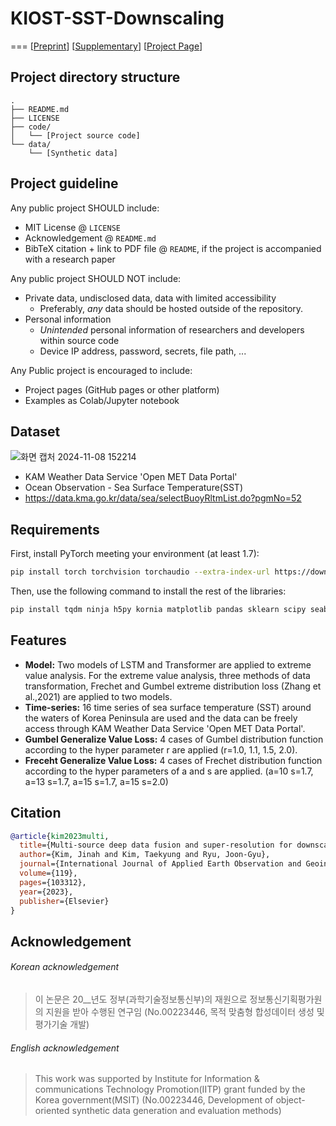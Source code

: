 # KIOST-SST-Downscaling
===
[[Preprint](https://sstdv-project.github.io/template-project-page/static/pdfs/sample.pdf)]
[[Supplementary](https://sstdv-project.github.io/template-project-page/static/pdfs/sample.pdf)]
[[Project Page](https://sstdv-project.github.io/template-project-page/)]

## Project directory structure
```
.
├── README.md
├── LICENSE
├── code/
│   └── [Project source code]
└── data/
    └── [Synthetic data]
```

## Project guideline
Any public project SHOULD include:
* MIT License @ `LICENSE`
* Acknowledgement @ `README.md`
* BibTeX citation + link to PDF file @ `README`, if the project is accompanied with a research paper

Any public project SHOULD NOT include:
* Private data, undisclosed data, data with limited accessibility
  - Preferably, *any* data should be hosted outside of the repository.
* Personal information
  - *Unintended* personal information of researchers and developers within source code
  - Device IP address, password, secrets, file path, ...

Any Public project is encouraged to include:
* Project pages (GitHub pages or other platform)
* Examples as Colab/Jupyter notebook



## Dataset

![화면 캡처 2024-11-08 152214](https://github.com/user-attachments/assets/8efeb005-8ed0-4d18-82a1-7918059f4c2d)

* KAM Weather Data Service 'Open MET Data Portal'
* Ocean Observation - Sea Surface Temperature(SST) 
* https://data.kma.go.kr/data/sea/selectBuoyRltmList.do?pgmNo=52


## Requirements

First, install PyTorch meeting your environment (at least 1.7):
```bash
pip install torch torchvision torchaudio --extra-index-url https://download.pytorch.org/whl/cu116
```

Then, use the following command to install the rest of the libraries:
```bash
pip install tqdm ninja h5py kornia matplotlib pandas sklearn scipy seaborn wandb PyYaml click requests pyspng imageio-ffmpeg timm
```

## Features

- **Model:** Two models of LSTM and Transformer are applied to extreme value analysis. For the extreme value analysis, three methods of data transformation, Frechet and Gumbel extreme distribution loss (Zhang et al.,2021) are applied to two models.  
- **Time-series:** 16 time series of sea surface temperature (SST) around the waters of Korea Peninsula are used and the data can be freely access through KAM Weather Data Service 'Open MET Data Portal'. 
- **Gumbel Generalize Value Loss:** 4 cases of Gumbel distribution function according to the hyper parameter r are applied (r=1.0, 1.1, 1.5, 2.0). 
- **Freceht Generalize Value Loss:** 4 cases of Frechet distribution function according to the hyper parameters of a and s are applied. (a=10 s=1.7, a=13 s=1.7, a=15 s=1.7, a=15 s=2.0)


## Citation

```bibtex
@article{kim2023multi,
  title={Multi-source deep data fusion and super-resolution for downscaling sea surface temperature guided by Generative Adversarial Network-based spatiotemporal dependency learning},
  author={Kim, Jinah and Kim, Taekyung and Ryu, Joon-Gyu},
  journal={International Journal of Applied Earth Observation and Geoinformation},
  volume={119},
  pages={103312},
  year={2023},
  publisher={Elsevier}
}
```

## Acknowledgement

###### Korean acknowledgement
> 이 논문은 20__년도 정부(과학기술정보통신부)의 재원으로 정보통신기획평가원의 지원을 받아 수행된 연구임 (No.00223446, 목적 맞춤형 합성데이터 생성 및 평가기술 개발)

###### English acknowledgement
> This work was supported by Institute for Information & communications Technology Promotion(IITP) grant funded by the Korea government(MSIT) (No.00223446, Development of object-oriented synthetic data generation and evaluation methods)
